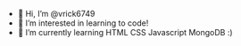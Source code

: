 - 👋 Hi, I’m @vrick6749
- 👀 I’m interested in learning to code!
- 🌱 I’m currently learning HTML CSS Javascript MongoDB :)

<!---
vrick6749/vrick6749 is a ✨ special ✨ repository because its `README.md` (this file) appears on your GitHub profile.
You can click the Preview link to take a look at your changes.
--->
